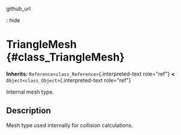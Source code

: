 github\_url

:   hide

TriangleMesh {#class_TriangleMesh}
============

**Inherits:** `Reference<class_Reference>`{.interpreted-text role="ref"}
**\<** `Object<class_Object>`{.interpreted-text role="ref"}

Internal mesh type.

Description
-----------

Mesh type used internally for collision calculations.
